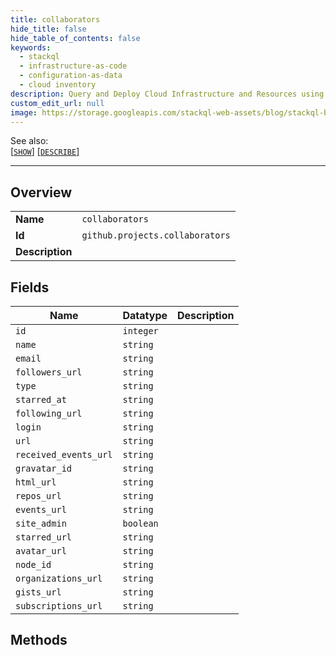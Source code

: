 ```yaml
---
title: collaborators
hide_title: false
hide_table_of_contents: false
keywords:
  - stackql
  - infrastructure-as-code
  - configuration-as-data
  - cloud inventory
description: Query and Deploy Cloud Infrastructure and Resources using SQL
custom_edit_url: null
image: https://storage.googleapis.com/stackql-web-assets/blog/stackql-blog-post-featured-image.png
---
```

  
    
See also:   
[[` SHOW `]](/docs/language-spec/show) [[` DESCRIBE `]](/docs/language-spec/describe)  
* * * 
## Overview
<table><tbody>
<tr><td><b>Name</b></td><td><code>collaborators</code></td></tr>
<tr><td><b>Id</b></td><td><code>github.projects.collaborators</code></td></tr>
<tr><td><b>Description</b></td><td></td></tr>
</tbody></table>

## Fields
| Name | Datatype | Description |
| ---- | -------- | ----------- |
| `id` | `integer` |  |
| `name` | `string` |  |
| `email` | `string` |  |
| `followers_url` | `string` |  |
| `type` | `string` |  |
| `starred_at` | `string` |  |
| `following_url` | `string` |  |
| `login` | `string` |  |
| `url` | `string` |  |
| `received_events_url` | `string` |  |
| `gravatar_id` | `string` |  |
| `html_url` | `string` |  |
| `repos_url` | `string` |  |
| `events_url` | `string` |  |
| `site_admin` | `boolean` |  |
| `starred_url` | `string` |  |
| `avatar_url` | `string` |  |
| `node_id` | `string` |  |
| `organizations_url` | `string` |  |
| `gists_url` | `string` |  |
| `subscriptions_url` | `string` |  |
## Methods
